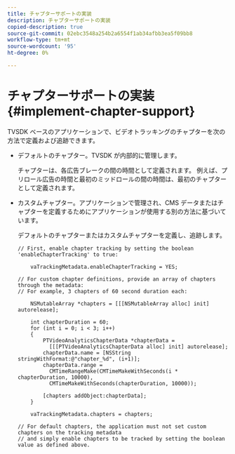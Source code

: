 ```yaml
---
title: チャプターサポートの実装
description: チャプターサポートの実装
copied-description: true
source-git-commit: 02ebc3548a254b2a6554f1ab34afbb3ea5f09bb8
workflow-type: tm+mt
source-wordcount: '95'
ht-degree: 0%

---
```


# チャプターサポートの実装{#implement-chapter-support}

TVSDK ベースのアプリケーションで、ビデオトラッキングのチャプターを次の方法で定義および追跡できます。

* デフォルトのチャプター。TVSDK が内部的に管理します。

  チャプターは、各広告ブレークの間の時間として定義されます。 例えば、プリロール広告の時間と最初のミッドロールの間の時間は、最初のチャプターとして定義されます。
* カスタムチャプター。アプリケーションで管理され、CMS データまたはチャプターを定義するためにアプリケーションが使用する別の方法に基づいています。

  デフォルトのチャプターまたはカスタムチャプターを定義し、追跡します。

  ```
  // First, enable chapter tracking by setting the boolean 'enableChapterTracking' to true: 
  
      vaTrackingMetadata.enableChapterTracking = YES; 
  
  // For custom chapter definitions, provide an array of chapters through the metadata:  
  // For example, 3 chapters of 60 second duration each: 
  
      NSMutableArray *chapters = [[[NSMutableArray alloc] init] autorelease]; 
  
      int chapterDuration = 60; 
      for (int i = 0; i < 3; i++) 
      { 
          PTVideoAnalyticsChapterData *chapterData =  
            [[[PTVideoAnalyticsChapterData alloc] init] autorelease]; 
          chapterData.name = [NSString stringWithFormat:@"chapter_%d", (i+1)]; 
          chapterData.range =  
            CMTimeRangeMake(CMTimeMakeWithSeconds(i * chapterDuration, 10000),  
            CMTimeMakeWithSeconds(chapterDuration, 10000)); 
  
          [chapters addObject:chapterData]; 
      } 
  
      vaTrackingMetadata.chapters = chapters; 
  
  // For default chapters, the application must not set custom chapters on the tracking metadata  
  // and simply enable chapters to be tracked by setting the boolean value as defined above.
  ```
